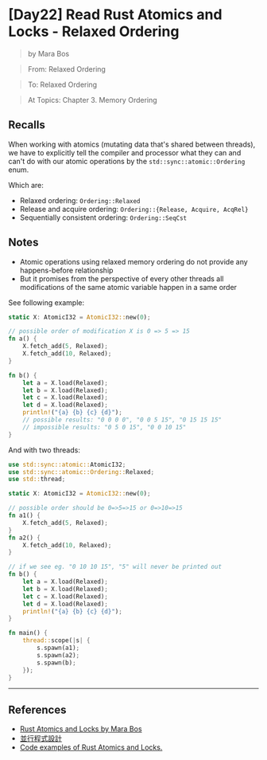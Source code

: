 # [Day22] Read Rust Atomics and Locks - Relaxed Ordering

> by Mara Bos

> From: Relaxed Ordering

> To: Relaxed Ordering

> At Topics: Chapter 3. Memory Ordering

## Recalls

When working with atomics (mutating data that's shared between threads), we have to explicitly tell the compiler and processor what they can and can't do with our atomic operations by the `std::sync::atomic::Ordering` enum.

Which are:

- Relaxed ordering: `Ordering::Relaxed`
- Release and acquire ordering: `Ordering::{Release, Acquire, AcqRel}`
- Sequentially consistent ordering: `Ordering::SeqCst`

## Notes

- Atomic operations using relaxed memory ordering do not provide any happens-before relationship
- But it promises from the perspective of every other threads all modifications of the same atomic variable happen in a same order

See following example:

```rust
static X: AtomicI32 = AtomicI32::new(0);

// possible order of modification X is 0 => 5 => 15
fn a() {
    X.fetch_add(5, Relaxed);
    X.fetch_add(10, Relaxed);
}

fn b() {
    let a = X.load(Relaxed);
    let b = X.load(Relaxed);
    let c = X.load(Relaxed);
    let d = X.load(Relaxed);
    println!("{a} {b} {c} {d}");
    // possible results: "0 0 0 0", "0 0 5 15", "0 15 15 15"
    // impossible results: "0 5 0 15", "0 0 10 15"
}
```

And with two threads:

```rust
use std::sync::atomic::AtomicI32;
use std::sync::atomic::Ordering::Relaxed;
use std::thread;

static X: AtomicI32 = AtomicI32::new(0);

// possible order should be 0=>5=>15 or 0=>10=>15
fn a1() {
    X.fetch_add(5, Relaxed);
}
fn a2() {
    X.fetch_add(10, Relaxed);
}

// if we see eg. "0 10 10 15", "5" will never be printed out
fn b() {
    let a = X.load(Relaxed);
    let b = X.load(Relaxed);
    let c = X.load(Relaxed);
    let d = X.load(Relaxed);
    println!("{a} {b} {c} {d}");
}

fn main() {
    thread::scope(|s| {
        s.spawn(a1);
        s.spawn(a2);
        s.spawn(b);
    });
}
```

---

## References

- [Rust Atomics and Locks by Mara Bos](https://marabos.nl/atomics/)
- [並行程式設計](https://hackmd.io/@sysprog/concurrency/https%3A%2F%2Fhackmd.io%2F%40sysprog%2FS1AMIFt0D)
- [Code examples of Rust Atomics and Locks.](https://github.com/m-ou-se/rust-atomics-and-locks)
